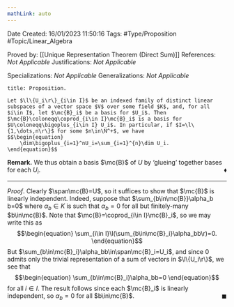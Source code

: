 ```yaml
---
mathLink: auto
---
```


<div class="topSpace"></div>

Date Created: 16/01/2023 11:50:16
Tags: #Type/Proposition #Topic/Linear_Algebra

Proved by: [[Unique Representation Theorem (Direct Sum)]]
References: _Not Applicable_
Justifications: _Not Applicable_

Specializations: _Not Applicable_
Generalizations: _Not Applicable_

``` ad-Proposition
title: Proposition.

Let $\l\{U_i\r\}_{i\in I}$ be an indexed family of distinct linear subspaces of a vector space $V$ over some field $K$, and, for all $i\in I$, let $\mc{B}_i$ be a basis for $U_i$. Then $\mc{B}\coloneqq\coprod_{i\in I}\mc{B}_i$ is a basis for $U\coloneqq\bigoplus_{i\in I} U_i$. In particular, if $I=\l\{1,\dots,n\r\}$ for some $n\in\N^+$, we have
$$\begin{equation}
    \dim\bigoplus_{i=1}^nU_i=\sum_{i=1}^{n}\dim U_i.
\end{equation}$$

```

**Remark.** We thus obtain a basis $\mc{B}$ of $U$ by $\textrm{`}$glueing$\textrm{'}$ together bases for each $U_i$.<span style="float:right;">$\blacklozenge$</span>

---

_Proof_. Clearly $\span\mc{B}=U$, so it suffices to show that $\mc{B}$ is linearly independent. Indeed, suppose that $\sum_{b\in\mc{B}}\alpha_b b=0$ where $\alpha_b\in K$ is such that $\alpha_b=0$ for all but finitely-many $b\in\mc{B}$. Note that $\mc{B}=\coprod_{i\in I}\mc{B}_i$, so we may write this as
$$\begin{equation}
    \sum_{i\in I}\l(\sum_{b\in\mc{B}_i}\alpha_bb\r)=0.
\end{equation}$$
But $\sum_{b\in\mc{B}_i}\alpha_bb\in\span\mc{B}_i=U_i$, and since $0$ admits only the trivial representation of a sum of vectors in $\l\{U_i\r\}$, we see that
$$\begin{equation}
    \sum_{b\in\mc{B}_i}\alpha_bb=0
\end{equation}$$
for all $i\in I$. The result follows since each $\mc{B}_i$ is linearly independent, so $\alpha_b=0$ for all $b\in\mc{B}$.<span style="float:right;">$\blacksquare$</span>

